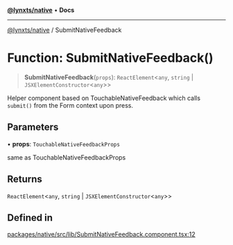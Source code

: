 [**@lynxts/native**](../README.md) • **Docs**

***

[@lynxts/native](../README.md) / SubmitNativeFeedback

# Function: SubmitNativeFeedback()

> **SubmitNativeFeedback**(`props`): `ReactElement`\<`any`, `string` \| `JSXElementConstructor`\<`any`\>\>

Helper component based on TouchableNativeFeedback which calls
`submit()` from the Form context upon press.

## Parameters

• **props**: `TouchableNativeFeedbackProps`

same as TouchableNativeFeedbackProps

## Returns

`ReactElement`\<`any`, `string` \| `JSXElementConstructor`\<`any`\>\>

## Defined in

[packages/native/src/lib/SubmitNativeFeedback.component.tsx:12](https://github.com/JoseLion/lynxts/blob/main/packages/native/src/lib/SubmitNativeFeedback.component.tsx#L12)

